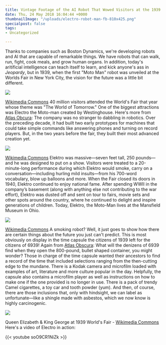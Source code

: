 ```yaml
---
title: Vintage Footage of the AI Robot That Wowed Visitors at the 1939 World's Fair
date: Thu, 24 May 2018 16:04:44 +0000
thumbnailImage: "/uploads/electro-robot-man-fb-810x425.png"
specialpost: false
tags:
- Uncategorized

---
```

Thanks to companies such as Boston Dynamics, we're developing robots and AI that are capable of remarkable things. We have robots that can walk, run, fight, cook meals, and grow human organs. In addition, today's aritificial intelligence can teach itself to learn, and kick anyone's ass in _Jeopardy_, but in 1939, when the first "Moto Man" robot was unveiled at the Worlds Fair in New York City, the vision for the future was a little bit different. 

![](http://newsattorneys.staging.wpengine.com/wp-content/uploads/2018/05/1939-worlds-fair-grounds.jpg) 

[Wikimedia Commons](https://commons.wikimedia.org/wiki/File:-Fountains,_1939_New_York_World%27s_Fair,_with_Trylon_and_Perisphere_in_Background-_MET_DP103123.jpg) 40 million visitors attended the World's Fair that year whose theme was "The World of Tomorrow." One of the biggest attractions was Electro the Moto-man created by Westinghouse. Here's more from [Atlas Obcura](https://www.history.com/news/1939-worlds-fair-new-york-technology-robot-flashback?cmpid=AtlasObscura_smokingrobot_partner&utm_source=Atlas+Obscura+Daily+Newsletter&utm_campaign=655f03b85a-EMAIL_CAMPAIGN_2018_05_24&utm_medium=email&utm_term=0_f36db9c480-655f03b85a-67805497&ct=t%28EMAIL_CAMPAIGN_5_24_2018%29&mc_cid=655f03b85a&mc_eid=2ea1be759e): The company was no stranger to dabbling in robotics. Over the preceding decade, it had built two early prototypes for machines that could take simple commands like answering phones and turning on record players. But, in the two years before the fair, they built their most advanced creation yet. 

![](http://newsattorneys.staging.wpengine.com/wp-content/uploads/2018/05/1939-worlds-fair-elektro-man.jpg) 

[Wikimedia Commons](https://commons.wikimedia.org/wiki/File:Senator_John_Heinz_History_Center_-_IMG_7802.JPG) Elektro was massive—seven feet tall, 250 pounds—and he was designed to put on a show. Visitors were treated to a 20-minute-long performance during which Elektro would smoke, carry on a conversation—including hurling mild insults—from his 700-word vocabulary, blow up balloons and more. When the Fair closed its doors in 1940, Elektro continued to enjoy national fame. After spending WWII in the company’s basement (along with anything else not contributing to the war effort), Elektro was dusted off and sent on tour to fairs, movie sets and other spots around the country, where he continued to delight and inspire generations of children. Today, Elektro, the Moto-Man lives at the Mansfield Museum in Ohio. 

![](http://newsattorneys.staging.wpengine.com/wp-content/uploads/2018/05/1939-worlds-fair-ford-display-1024x719.jpg) 

[Wikimedia Commons](https://commons.wikimedia.org/wiki/File:World_Fair_1939_LOC_gsc.5a03061.jpg) A smoking robot? Well, it just goes to show how there are certain things about the future you just can't predict. This is most obviously on display in the time capsule the citizens of 1939 left for the citizens of 6939! Again from [Atlas Obscura](https://www.history.com/news/1939-worlds-fair-new-york-technology-robot-flashback?cmpid=AtlasObscura_smokingrobot_partner&utm_source=Atlas+Obscura+Daily+Newsletter&utm_campaign=655f03b85a-EMAIL_CAMPAIGN_2018_05_24&utm_medium=email&utm_term=0_f36db9c480-655f03b85a-67805497&ct=t%28EMAIL_CAMPAIGN_5_24_2018%29&mc_cid=655f03b85a&mc_eid=2ea1be759e): What will the denizens of 6939 find when they open the 800-pound, bullet shaped container, you might wonder? Those in charge of the time capsule wanted their ancestors to find a record of the time that included selections ranging from the then-cutting edge to the mundane. There is a Kodak camera and microfilm loaded with examples of art, literature and more culture popular in the day. Helpfully, the capsule also contains a microfilm player as well as instructions on how to make one if the one provided is no longer in use. There is a pack of trendy Camel cigarettes, a toy car and tooth powder (yum). And then, of course, there are those inclusions that, only with hindsight, we can label as unfortunate—like a shingle made with asbestos, which we now know is highly carcinogenic. 

![](http://newsattorneys.staging.wpengine.com/wp-content/uploads/2018/05/1939-worlds-fair-queen-elizabeth-1024x811.jpg) 

Queen Elizabeth & King George at 1939 World's Fair - [Wikimedia Commons](https://commons.wikimedia.org/wiki/File:George-VI-NY-Worlds-Fair-June-10-1939.jpg) Here's a video of Electro in action:

{{< youtube soO9CR1NiZk >}}